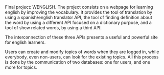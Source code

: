 Final project: WENGLISH. The project consists on a webpage for learning english by improving the vocabulary. It provides the tool of translation by using a spanish/english translator API, the tool of finding definition about the word by using a different API focused on a dictionary purpose, and a tool of show related words, by using a third API.

The interconnection of these three APIs presents a useful and powerful site for english learners.

Users can create and modify topics of words when they are logged in, while everybody, even non-users, can look for the existing topics. All this process is done by the communication of two databases: one for users, and one more for topics.
